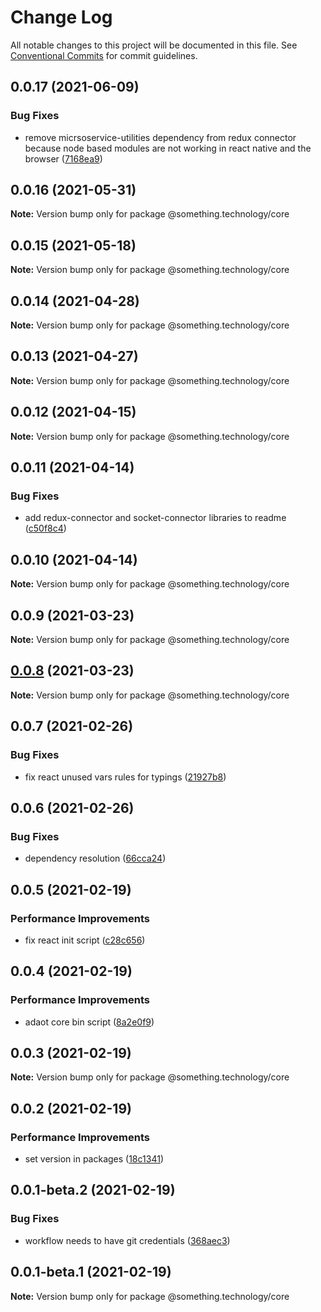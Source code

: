 # Change Log

All notable changes to this project will be documented in this file.
See [Conventional Commits](https://conventionalcommits.org) for commit guidelines.

## 0.0.17 (2021-06-09)


### Bug Fixes

* remove micrsoservice-utilities dependency from redux connector because node based modules are not working in react native and the browser ([7168ea9](https://github.com/Something-Technology/something-ts/commit/7168ea95434f59b31d8e38cf6259f9a5f32fda96))





## 0.0.16 (2021-05-31)

**Note:** Version bump only for package @something.technology/core





## 0.0.15 (2021-05-18)

**Note:** Version bump only for package @something.technology/core





## 0.0.14 (2021-04-28)

**Note:** Version bump only for package @something.technology/core





## 0.0.13 (2021-04-27)

**Note:** Version bump only for package @something.technology/core





## 0.0.12 (2021-04-15)

**Note:** Version bump only for package @something.technology/core





## 0.0.11 (2021-04-14)


### Bug Fixes

* add redux-connector and socket-connector libraries to readme ([c50f8c4](https://github.com/Something-Technology/something-ts/commit/c50f8c43d710ba65a2d2927ef2344cc9eddaba23))





## 0.0.10 (2021-04-14)

**Note:** Version bump only for package @something.technology/core





## 0.0.9 (2021-03-23)

**Note:** Version bump only for package @something.technology/core





## [0.0.8](https://github.com/Something-Technology/something-ts/compare/@something.technology/core@0.0.7...@something.technology/core@0.0.8) (2021-03-23)

**Note:** Version bump only for package @something.technology/core





## 0.0.7 (2021-02-26)


### Bug Fixes

* fix react unused vars rules for typings ([21927b8](https://github.com/Something-Technology/something-ts/commit/21927b8904489053044801e064394f108267146e))





## 0.0.6 (2021-02-26)


### Bug Fixes

* dependency resolution ([66cca24](https://github.com/Something-Technology/something-ts/commit/66cca241acecaa70ca01a7f38f6ee3549a5ada12))





## 0.0.5 (2021-02-19)


### Performance Improvements

* fix react init script ([c28c656](https://github.com/Something-Technology/something-ts/commit/c28c656597cfc5553e30ea9ca92f7c2d87f3fd22))





## 0.0.4 (2021-02-19)


### Performance Improvements

* adaot core bin script ([8a2e0f9](https://github.com/Something-Technology/something-ts/commit/8a2e0f9300f082439060384e36281d08a9dd1105))





## 0.0.3 (2021-02-19)

**Note:** Version bump only for package @something.technology/core





## 0.0.2 (2021-02-19)


### Performance Improvements

* set version in packages ([18c1341](https://github.com/Something-Technology/something-ts/commit/18c134188bdf54ef8e47d90db500bc80ad0b4706))





## 0.0.1-beta.2 (2021-02-19)


### Bug Fixes

* workflow needs to have git credentials ([368aec3](https://github.com/Something-Technology/something-ts/commit/368aec392994c1c73dadb0d8803ab6f6fabe1ef1))





## 0.0.1-beta.1 (2021-02-19)

**Note:** Version bump only for package @something.technology/core
